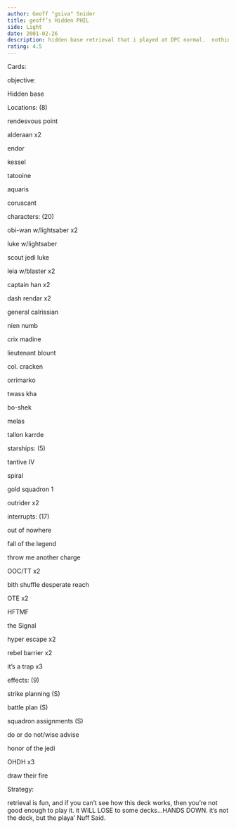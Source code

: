 ```yaml
---
author: Geoff "gsiva" Snider
title: geoff’s Hidden PHIL
side: Light
date: 2001-02-26
description: hidden base retrieval that i played at DPC normal.  nothing really special, but fun to play, and it’s really helped me with my tracking.
rating: 4.5
---
```

Cards: 

objective: 
Hidden base

Locations: (8)
rendesvous point
alderaan x2
endor
kessel 
tatooine
aquaris
coruscant

characters: (20)
obi-wan w/lightsaber x2
luke w/lightsaber
scout jedi luke
leia w/blaster x2
captain han x2
dash rendar x2
general calrissian
nien numb
crix madine
lieutenant blount 
col. cracken 
orrimarko
twass kha
bo-shek
melas
tallon karrde

starships: (5)
tantive IV
spiral
gold squadron 1
outrider x2

interrupts: (17)
out of nowhere
fall of the legend
throw me another charge
OOC/TT x2
bith shuffle desperate reach
OTE x2
HFTMF 
the Signal
hyper escape x2
rebel barrier x2
it’s a trap x3

effects: (9)
strike planning (S)
battle plan (S)
squadron assignments (S)
do or do not/wise advise
honor of the jedi
OHDH x3
draw their fire 

Strategy: 

retrieval is fun, and if you can’t see how this deck works, then you’re not good enough to play it.  it WILL LOSE to some decks...HANDS DOWN.  it’s not the deck, but the playa’     Nuff Said. 